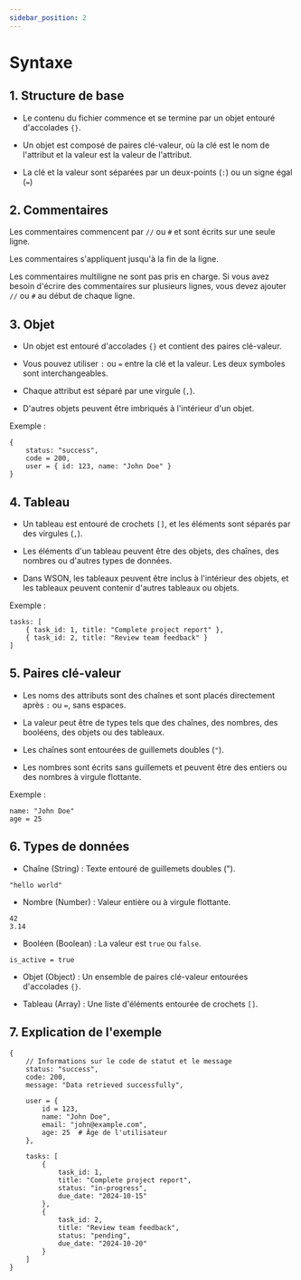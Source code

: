 ```yaml
---
sidebar_position: 2
---
```


# Syntaxe

## 1. Structure de base
* Le contenu du fichier commence et se termine par un objet entouré d'accolades `{}`.

* Un objet est composé de paires clé-valeur, où la clé est le nom de l'attribut et la valeur est la valeur de l'attribut.

* La clé et la valeur sont séparées par un deux-points (`:`) ou un signe égal (`=`)

## 2. Commentaires
Les commentaires commencent par `//` ou `#` et sont écrits sur une seule ligne.

Les commentaires s'appliquent jusqu'à la fin de la ligne.

Les commentaires multiligne ne sont pas pris en charge. Si vous avez besoin d'écrire des commentaires sur plusieurs lignes, vous devez ajouter `//` ou `#` au début de chaque ligne.

## 3. Objet
* Un objet est entouré d'accolades `{}` et contient des paires clé-valeur.

* Vous pouvez utiliser `:` ou `=` entre la clé et la valeur. Les deux symboles sont interchangeables.

* Chaque attribut est séparé par une virgule (`,`).

* D'autres objets peuvent être imbriqués à l'intérieur d'un objet.

Exemple :

```
{
    status: "success",
    code = 200,
    user = { id: 123, name: "John Doe" }
}
```

## 4. Tableau
* Un tableau est entouré de crochets `[]`, et les éléments sont séparés par des virgules (`,`).

* Les éléments d'un tableau peuvent être des objets, des chaînes, des nombres ou d'autres types de données.

* Dans WSON, les tableaux peuvent être inclus à l'intérieur des objets, et les tableaux peuvent contenir d'autres tableaux ou objets.

Exemple :

```
tasks: [
    { task_id: 1, title: "Complete project report" },
    { task_id: 2, title: "Review team feedback" }
]
```

## 5. Paires clé-valeur
* Les noms des attributs sont des chaînes et sont placés directement après `:` ou `=`, sans espaces.

* La valeur peut être de types tels que des chaînes, des nombres, des booléens, des objets ou des tableaux.

* Les chaînes sont entourées de guillemets doubles (`"`).

* Les nombres sont écrits sans guillemets et peuvent être des entiers ou des nombres à virgule flottante.

Exemple :

```
name: "John Doe"
age = 25
```

## 6. Types de données

- Chaîne (String) : Texte entouré de guillemets doubles (").

```
"hello world"
```

- Nombre (Number) : Valeur entière ou à virgule flottante.

```
42
3.14
```

- Booléen (Boolean) : La valeur est `true` ou `false`.

```
is_active = true
```

* Objet (Object) : Un ensemble de paires clé-valeur entourées d'accolades `{}`.

* Tableau (Array) : Une liste d'éléments entourée de crochets `[]`.

## 7. Explication de l'exemple

```ws
{
    // Informations sur le code de statut et le message
    status: "success",
    code: 200,
    message: "Data retrieved successfully",

    user = {
        id = 123,
        name: "John Doe",
        email: "john@example.com",
        age: 25  # Âge de l'utilisateur
    },

    tasks: [
        {
            task_id: 1,
            title: "Complete project report",
            status: "in-progress",
            due_date: "2024-10-15"
        },
        {
            task_id: 2,
            title: "Review team feedback",
            status: "pending",
            due_date: "2024-10-20"
        }
    ]
}
```